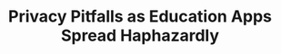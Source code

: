 ---
categories: all_articles
provider_display: "www.nytimes.com"
provider_name: "www.nytimes.com"
favicon_url: http://static01.nyt.com/favicon.ico
title: "Privacy Pitfalls as Education Apps Spread Haphazardly"
published: 2015-03-19
source: http://www.nytimes.com/2015/03/12/technology/learning-apps-outstrip-school-oversight-and-student-privacy-is-among-the-risks.html
thumbnail: http://static01.nyt.com/images/2015/03/12/technology/12edtech-web1/11edtech-web1-facebookJumbo.jpg
---